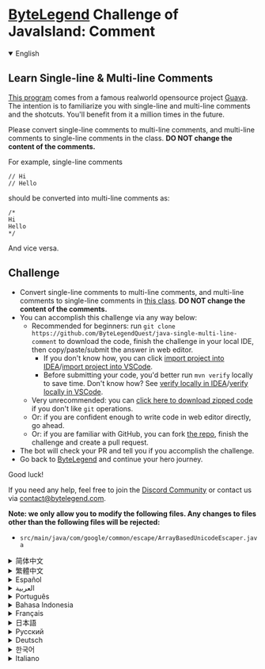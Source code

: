 # [ByteLegend](https://bytelegend.com) Challenge of JavaIsland: Comment

<details open='true'>
<summary>English</summary>

## Learn Single-line & Multi-line Comments

[This program](https://github.com/ByteLegendQuest/java-single-multi-line-comment/blob/main/src/main/java/com/google/common/escape/ArrayBasedUnicodeEscaper.java) comes from a famous realworld opensource project [Guava](https://github.com/google/guava).
The intention is to familiarize you with single-line and multi-line comments and the shotcuts.
You'll benefit from it a million times in the future.

Please convert single-line comments to multi-line comments, and multi-line comments to single-line comments in the class.
**DO NOT change the content of the comments.**

For example, single-line comments

```
// Hi
// Hello
```

should be converted into multi-line comments as:

```
/*
Hi
Hello
*/
```

And vice versa.

## Challenge
- Convert single-line comments to multi-line comments, and multi-line comments to single-line comments in [this class](https://github.com/ByteLegendQuest/java-single-multi-line-comment/blob/main/src/main/java/com/google/common/escape/ArrayBasedUnicodeEscaper.java).
  **DO NOT change the content of the comments.**
- You can accomplish this challenge via any way below:
  - Recommended for beginners: run `git clone https://github.com/ByteLegendQuest/java-single-multi-line-comment` to download the code,
    finish the challenge in your local IDE, then copy/paste/submit the answer in web editor.
    - If you don't know how, you can click [import project into IDEA](https://github.com/ByteLegendQuest/java-single-multi-line-comment/blob/main/docs/en/clone-and-import.md)/[import project into VSCode](https://github.com/ByteLegendQuest/java-single-multi-line-comment/blob/main/docs/en/clone-and-import-vscode.md).
    - Before submitting your code, you'd better run `mvn verify` locally to save time. Don't know how? See [verify locally in IDEA](https://github.com/ByteLegendQuest/java-single-multi-line-comment/blob/main/docs/en/run-mvn-verify-idea.md)/[verify locally in VSCode](https://github.com/ByteLegendQuest/java-single-multi-line-comment/blob/main/docs/en/run-mvn-verify-vscode.md).
  - Very unrecommended: you can [click here to download zipped code](https://codeload.github.com/ByteLegendQuest/java-single-multi-line-comment/zip/refs/heads/main) if you don't like `git` operations.
  - Or: if you are confident enough to write code in web editor directly, go ahead.
  - Or: if you are familiar with GitHub, you can fork [the repo](https://github.com/ByteLegendQuest/java-single-multi-line-comment), finish the challenge and create a pull request.
- The bot will check your PR and tell you if you accomplish the challenge.
- Go back to [ByteLegend](https://bytelegend.com) and continue your hero journey.

Good luck!

If you need any help, feel free to join the [Discord Community](https://discord.gg/35RreUUGWt) or contact us via [contact@bytelegend.com](mailto:contact@bytelegend.com).

**Note: we only allow you to modify the following files.
Any changes to files other than the following files will be rejected:**

- `src/main/java/com/google/common/escape/ArrayBasedUnicodeEscaper.java`

</details>

<details>
<summary>简体中文</summary>

## 学习编写单行和多行注释

[这个程序](https://github.com/ByteLegendQuest/java-single-multi-line-comment/blob/main/src/main/java/com/google/common/escape/ArrayBasedUnicodeEscaper.java)来自于真实世界中的著名的开源项目[Guava](https://github.com/google/guava)。
这个练习的目的是让你熟悉注释（单行、多行）的写法及快捷键，你会在未来无数次地用到这些知识。

请将其中的单行注释改成多行注释，多行注释改成单行注释。**不要修改注释内容本身。**

例如，单行注释

```
// 今天
// 天气不错
```

改写成多行注释

```
/*
今天
天气不错
*/
```

反之亦然。

## 挑战
- 将[这个程序](https://github.com/ByteLegendQuest/java-single-multi-line-comment/blob/main/src/main/java/com/google/common/escape/ArrayBasedUnicodeEscaper.java)的单行注释改成多行注释，多行注释改成单行注释。**不要修改注释内容本身。**
- 你可以使用以下任意一种方法完成挑战：
  - 初学者推荐：运行`git clone https://git.bytelegend.com/ByteLegendQuest/java-single-multi-line-comment`将代码下载到本地，在本地使用IDE调试完成后复制到网页编辑器里提交。
    - 如果你不知道怎么做，可以点击[导入IDEA](https://github.com/ByteLegendQuest/java-single-multi-line-comment/blob/main/docs/zh_hans/clone-and-import.md)/[导入VSCode](https://github.com/ByteLegendQuest/java-single-multi-line-comment/blob/main/docs/zh_hans/clone-and-import-vscode.md)。
    - 在提交之前，你最好先在本地运行`mvn verify`验证一下答案，以节约时间。不知道如何做？请查看[在IDEA中本地验证](https://github.com/ByteLegendQuest/java-single-multi-line-comment/blob/main/docs/zh_hans/run-mvn-verify-idea.md)/[在VSCode中本地验证](https://github.com/ByteLegendQuest/java-single-multi-line-comment/blob/main/docs/zh_hans/run-mvn-verify-vscode.md)。
  - 非常不推荐：如果你实在不喜欢`git`命令行操作，你可以[点击这里直接下载打包好的代码](https://ghcodeload.bytelegend.com/ByteLegendQuest/java-single-multi-line-comment/zip/refs/heads/main)。
  - 或者：如果你非常自信不需要下载代码到本地调试，可以使用网页编辑器直接提交。
  - 或者：如果你对GitHub非常熟悉，你可以fork[这个仓库](https://github.com/ByteLegendQuest/java-single-multi-line-comment)、完成挑战后，创建一个Pull Request。
- 机器人将会检查你的答案，告诉你你是否通过了挑战。
- 回到[字节传说](https://bytelegend.com)，然后继续你的英雄旅程。

祝你好运！

如果你需要任何帮助，欢迎加入官方玩家QQ群（在[首页](https://bytelegend.com)右下角的`联系 & 关于`菜单里可以找到入群方式）或者[Discord社区](https://discord.gg/PvmqK3hF)，或email至[contact@bytelegend.com](mailto:contact@bytelegend.com)。

**注意：我们只允许您修改以下文件，任何对其他文件的修改都会被拒绝：**

- `src/main/java/com/google/common/escape/ArrayBasedUnicodeEscaper.java`

</details>

<details>
<summary>繁體中文</summary>

學習單行和多行註釋
---------

[該程序](https://github.com/ByteLegendQuest/java-single-multi-line-comment/blob/main/src/main/java/com/google/common/escape/ArrayBasedUnicodeEscaper.java)來自一個著名的現實世界開源項目[Guava](https://github.com/google/guava) 。目的是讓您熟悉單行和多行註釋以及快照。將來你會從中受益一百萬次。

請在課堂上將單行註釋轉換為多行註釋，將多行註釋轉換為單行註釋。**不要更改評論的內容。**

例如，單行註釋

    // Hi
    // Hello
    

應轉換為多行註釋：

    /*
    Hi
    Hello
    */
    

反之亦然。

挑戰
--

-   在[這個類](https://github.com/ByteLegendQuest/java-single-multi-line-comment/blob/main/src/main/java/com/google/common/escape/ArrayBasedUnicodeEscaper.java)中將單行註釋轉換為多行註釋，將多行註釋轉換為單行註釋。**不要更改評論的內容。**
-   您可以通過以下任何方式完成此挑戰：
    -   推薦給初學者：運行`git clone https://github.com/ByteLegendQuest/java-single-multi-line-comment`下載代碼，在本地 IDE 中完成挑戰，然後在網頁編輯器中復制/粘貼/提交答案.
        -   如果你不知道怎麼做，你可以點擊[import project into IDEA](https://github.com/ByteLegendQuest/java-single-multi-line-comment/blob/main/docs/en/clone-and-import.md) / [import project into VSCode](https://github.com/ByteLegendQuest/java-single-multi-line-comment/blob/main/docs/en/clone-and-import-vscode.md) 。
        -   在提交代碼之前，您最好在本地運行`mvn verify`以節省時間。不知道怎麼樣？請參閱[在 IDEA](https://github.com/ByteLegendQuest/java-single-multi-line-comment/blob/main/docs/en/run-mvn-verify-idea.md) [中進行本地驗證/在 VSCode 中進行本地驗證](https://github.com/ByteLegendQuest/java-single-multi-line-comment/blob/main/docs/en/run-mvn-verify-vscode.md)。
    -   非常不推薦：如果你不喜歡`git`操作，可以[點擊這裡下載壓縮代碼](https://codeload.github.com/ByteLegendQuest/java-single-multi-line-comment/zip/refs/heads/main)。
    -   或者：如果您有足夠的信心直接在 Web 編輯器中編寫代碼，請繼續。
    -   或者：如果你熟悉 GitHub，你可以 fork[倉庫](https://github.com/ByteLegendQuest/java-single-multi-line-comment)，完成挑戰並創建一個拉取請求。
-   機器人會檢查你的 PR 並告訴你是否完成了挑戰。
-   回到[ByteLegend](https://bytelegend.com)繼續你的英雄之旅。

祝你好運！

如果您需要任何幫助，請隨時加入[Discord 社區](https://discord.gg/35RreUUGWt)或通過[contact@bytelegend.com](mailto:contact@bytelegend.com)聯繫我們。

**注意：我們只允許您修改以下文件。對以下文件以外的文件的任何更改都將被拒絕：**

-   `src/main/java/com/google/common/escape/ArrayBasedUnicodeEscaper.java`
</details>

<details>
<summary>Español</summary>

Aprenda comentarios de una sola línea y de varias líneas
--------------------------------------------------------

[Este programa](https://github.com/ByteLegendQuest/java-single-multi-line-comment/blob/main/src/main/java/com/google/common/escape/ArrayBasedUnicodeEscaper.java) proviene de un famoso proyecto de código abierto del mundo real, [Guava](https://github.com/google/guava) . La intención es que se familiarice con los comentarios de una y varias líneas y los cortes de planos. Te beneficiarás un millón de veces en el futuro.

Convierta los comentarios de una sola línea en comentarios de varias líneas y los comentarios de varias líneas en comentarios de una sola línea en la clase. **NO cambie el contenido de los comentarios.**

Por ejemplo, comentarios de una sola línea

    // Hi
    // Hello
    

debe convertirse en comentarios de varias líneas como:

    /*
    Hi
    Hello
    */
    

Y viceversa.

Desafío
-------

-   Convierta comentarios de una sola línea en comentarios de varias líneas y comentarios de varias líneas en comentarios de una sola línea en [esta clase](https://github.com/ByteLegendQuest/java-single-multi-line-comment/blob/main/src/main/java/com/google/common/escape/ArrayBasedUnicodeEscaper.java) . **NO cambie el contenido de los comentarios.**
-   Puede lograr este desafío de cualquier manera a continuación:
    -   Recomendado para principiantes: ejecute `git clone https://github.com/ByteLegendQuest/java-single-multi-line-comment` para descargar el código, finalice el desafío en su IDE local, luego copie/pegue/envíe la respuesta en el editor web .
        -   Si no sabe cómo hacerlo, puede hacer clic en [importar proyecto a IDEA](https://github.com/ByteLegendQuest/java-single-multi-line-comment/blob/main/docs/en/clone-and-import.md) / [importar proyecto a VSCode](https://github.com/ByteLegendQuest/java-single-multi-line-comment/blob/main/docs/en/clone-and-import-vscode.md) .
        -   Antes de enviar su código, es mejor que ejecute `mvn verify` localmente para ahorrar tiempo. ¿No sabes cómo? Ver [verificar localmente en IDEA](https://github.com/ByteLegendQuest/java-single-multi-line-comment/blob/main/docs/en/run-mvn-verify-idea.md) / [verificar localmente en VSCode](https://github.com/ByteLegendQuest/java-single-multi-line-comment/blob/main/docs/en/run-mvn-verify-vscode.md) .
    -   Muy poco recomendado: puede [hacer clic aquí para descargar el código comprimido](https://codeload.github.com/ByteLegendQuest/java-single-multi-line-comment/zip/refs/heads/main) si no le gustan las operaciones de `git` .
    -   O: si tiene la confianza suficiente para escribir código en el editor web directamente, adelante.
    -   O: si está familiarizado con GitHub, puede bifurcar [el repositorio](https://github.com/ByteLegendQuest/java-single-multi-line-comment) , finalizar el desafío y crear una solicitud de extracción.
-   El bot verificará tu PR y te dirá si logras el desafío.
-   Regrese a [ByteLegend](https://bytelegend.com) y continúe su viaje de héroe.

¡Buena suerte!

Si necesita ayuda, no dude en unirse a la [comunidad de Discord](https://discord.gg/35RreUUGWt) o contáctenos a través de [contact@bytelegend.com](mailto:contact@bytelegend.com) .

**Nota: solo le permitimos modificar los siguientes archivos. Cualquier cambio en los archivos que no sean los siguientes archivos será rechazado:**

-   `src/main/java/com/google/common/escape/ArrayBasedUnicodeEscaper.java`
</details>

<details>
<summary>العربية</summary>

تعلم التعليقات أحادية السطر ومتعددة الأسطر
------------------------------------------

يأتي [هذا البرنامج](https://github.com/ByteLegendQuest/java-single-multi-line-comment/blob/main/src/main/java/com/google/common/escape/ArrayBasedUnicodeEscaper.java) من مشروع [جوافة](https://github.com/google/guava) مفتوح المصدر مشهور من realworld. القصد من ذلك هو تعريفك بالتعليقات أحادية السطر ومتعددة الأسطر والتعليقات. ستستفيد منه مليون مرة في المستقبل.

يرجى تحويل التعليقات أحادية السطر إلى تعليقات متعددة الأسطر ، والتعليقات متعددة الأسطر إلى تعليقات ذات سطر واحد في الفصل. **لا تغير محتوى التعليقات.**

على سبيل المثال ، التعليقات أحادية السطر

 `// Hi // Hello`

إلى تعليقات متعددة الأسطر على النحو التالي:

 `/* Hi Hello */`

والعكس صحيح.

تحد
---

-   قم بتحويل التعليقات أحادية السطر إلى تعليقات متعددة الأسطر ، وتعليقات متعددة الأسطر إلى تعليقات أحادية السطر في [هذا الفصل](https://github.com/ByteLegendQuest/java-single-multi-line-comment/blob/main/src/main/java/com/google/common/escape/ArrayBasedUnicodeEscaper.java) . **لا تغير محتوى التعليقات.**
-   يمكنك إنجاز هذا التحدي بأي طريقة أدناه:
    -   موصى به للمبتدئين: قم بتشغيل `git clone https://github.com/ByteLegendQuest/java-single-multi-line-comment` لتنزيل الكود ، وإنهاء التحدي في IDE المحلي الخاص بك ، ثم نسخ / لصق / إرسال الإجابة في محرر الويب .
        -   إذا كنت لا تعرف كيف يمكنك النقر فوق [استيراد مشروع إلى IDEA](https://github.com/ByteLegendQuest/java-single-multi-line-comment/blob/main/docs/en/clone-and-import.md) / [استيراد مشروع إلى VSCode](https://github.com/ByteLegendQuest/java-single-multi-line-comment/blob/main/docs/en/clone-and-import-vscode.md) .
        -   قبل إرسال التعليمات البرمجية الخاصة بك ، من الأفضل تشغيل `mvn verify` محليًا لتوفير الوقت. لا أعرف كيف؟ انظر [التحقق محليًا في IDEA](https://github.com/ByteLegendQuest/java-single-multi-line-comment/blob/main/docs/en/run-mvn-verify-idea.md) / [تحقق محليًا في VSCode](https://github.com/ByteLegendQuest/java-single-multi-line-comment/blob/main/docs/en/run-mvn-verify-vscode.md) .
    -   غير موصى به على الإطلاق: يمكنك [النقر هنا لتنزيل رمز مضغوط](https://codeload.github.com/ByteLegendQuest/java-single-multi-line-comment/zip/refs/heads/main) إذا كنت لا تحب عمليات `git` .
    -   أو: إذا كنت واثقًا بدرجة كافية من كتابة التعليمات البرمجية في محرر الويب مباشرةً ، فابدأ.
    -   أو: إذا كنت معتادًا على GitHub ، فيمكنك تفرع [الريبو](https://github.com/ByteLegendQuest/java-single-multi-line-comment) وإنهاء التحدي وإنشاء طلب سحب.
-   سيتحقق الروبوت من العلاقات العامة الخاصة بك ويخبرك إذا أنجزت التحدي.
-   ارجع إلى [ByteLegend وتابع](https://bytelegend.com) رحلة بطلك.

حظ سعيد!

إذا كنت بحاجة إلى أي مساعدة ، فلا تتردد في الانضمام إلى [مجتمع Discord](https://discord.gg/35RreUUGWt) أو الاتصال بنا عبر [contact@bytelegend.com](mailto:contact@bytelegend.com) .

**ملاحظة: نسمح لك فقط بتعديل الملفات التالية. سيتم رفض أي تغييرات يتم إجراؤها على الملفات بخلاف الملفات التالية:**

-   `src/main/java/com/google/common/escape/ArrayBasedUnicodeEscaper.java`
</details>

<details>
<summary>Português</summary>

Aprenda comentários de linha única e de várias linhas
-----------------------------------------------------

[Este programa](https://github.com/ByteLegendQuest/java-single-multi-line-comment/blob/main/src/main/java/com/google/common/escape/ArrayBasedUnicodeEscaper.java) vem de um famoso projeto de código aberto do mundo real, [Guava](https://github.com/google/guava) . A intenção é familiarizá-lo com comentários de linha única e de várias linhas e os shotcuts. Você se beneficiará dele um milhão de vezes no futuro.

Converta comentários de linha única em comentários de várias linhas e comentários de várias linhas em comentários de linha única na classe. **NÃO altere o conteúdo dos comentários.**

Por exemplo, comentários de linha única

    // Hi
    // Hello
    

devem ser convertidos em comentários de várias linhas como:

    /*
    Hi
    Hello
    */
    

E vice versa.

Desafio
-------

-   Converta comentários de linha única em comentários de várias linhas e comentários de várias linhas em comentários de linha única [nesta classe](https://github.com/ByteLegendQuest/java-single-multi-line-comment/blob/main/src/main/java/com/google/common/escape/ArrayBasedUnicodeEscaper.java) . **NÃO altere o conteúdo dos comentários.**
-   Você pode realizar este desafio de qualquer maneira abaixo:
    -   Recomendado para iniciantes: execute `git clone https://github.com/ByteLegendQuest/java-single-multi-line-comment` para baixar o código, conclua o desafio em seu IDE local e copie/cole/envie a resposta no editor da web .
        -   Se você não sabe como, você pode clicar em [importar projeto para IDEA](https://github.com/ByteLegendQuest/java-single-multi-line-comment/blob/main/docs/en/clone-and-import.md) / [importar projeto para VSCode](https://github.com/ByteLegendQuest/java-single-multi-line-comment/blob/main/docs/en/clone-and-import-vscode.md) .
        -   Antes de enviar seu código, é melhor você executar `mvn verify` localmente para economizar tempo. Não sei como? Consulte [verificar localmente em IDEA](https://github.com/ByteLegendQuest/java-single-multi-line-comment/blob/main/docs/en/run-mvn-verify-idea.md) / [verificar localmente em VSCode](https://github.com/ByteLegendQuest/java-single-multi-line-comment/blob/main/docs/en/run-mvn-verify-vscode.md) .
    -   Muito não recomendado: você pode [clicar aqui para baixar o código zipado](https://codeload.github.com/ByteLegendQuest/java-single-multi-line-comment/zip/refs/heads/main) se não gostar das operações do `git` .
    -   Ou: se você estiver confiante o suficiente para escrever código diretamente no editor web, vá em frente.
    -   Ou: se você estiver familiarizado com o GitHub, você pode bifurcar [o repo](https://github.com/ByteLegendQuest/java-single-multi-line-comment) , finalizar o desafio e criar um pull request.
-   O bot verificará seu PR e informará se você cumpriu o desafio.
-   Volte para [ByteLegend](https://bytelegend.com) e continue sua jornada de herói.

Boa sorte!

Se precisar de ajuda, sinta-se à vontade para se juntar à [Comunidade Discord](https://discord.gg/35RreUUGWt) ou entre em contato conosco via [contact@bytelegend.com](mailto:contact@bytelegend.com) .

**Nota: só permitimos que você modifique os seguintes arquivos. Quaisquer alterações em arquivos que não sejam os arquivos a seguir serão rejeitadas:**

-   `src/main/java/com/google/common/escape/ArrayBasedUnicodeEscaper.java`
</details>

<details>
<summary>Bahasa Indonesia</summary>

Pelajari Komentar Single-line & Multi-line
------------------------------------------

[Program ini](https://github.com/ByteLegendQuest/java-single-multi-line-comment/blob/main/src/main/java/com/google/common/escape/ArrayBasedUnicodeEscaper.java) berasal dari proyek opensource dunia nyata [Guava](https://github.com/google/guava) yang terkenal. Tujuannya adalah untuk membiasakan Anda dengan komentar satu baris dan multi-baris serta cuplikannya. Anda akan mendapatkan keuntungan dari itu satu juta kali di masa depan.

Harap ubah komentar satu baris menjadi komentar multi-baris, dan komentar multi-baris menjadi komentar satu baris di kelas. **JANGAN mengubah isi komentar.**

Misalnya, komentar satu baris

    // Hi
    // Hello
    

harus diubah menjadi komentar multi-baris sebagai:

    /*
    Hi
    Hello
    */
    

Dan sebaliknya.

Tantangan
---------

-   Ubah komentar satu baris menjadi komentar multi-baris, dan komentar multi-baris menjadi komentar satu baris di [kelas ini](https://github.com/ByteLegendQuest/java-single-multi-line-comment/blob/main/src/main/java/com/google/common/escape/ArrayBasedUnicodeEscaper.java) . **JANGAN mengubah isi komentar.**
-   Anda dapat menyelesaikan tantangan ini melalui cara apa pun di bawah ini:
    -   Direkomendasikan untuk pemula: jalankan `git clone https://github.com/ByteLegendQuest/java-single-multi-line-comment` untuk mengunduh kode, selesaikan tantangan di IDE lokal Anda, lalu salin/tempel/kirim jawabannya di editor web .
        -   Jika Anda tidak tahu caranya, Anda bisa mengklik [import project into IDEA](https://github.com/ByteLegendQuest/java-single-multi-line-comment/blob/main/docs/en/clone-and-import.md) / [import project into VSCode](https://github.com/ByteLegendQuest/java-single-multi-line-comment/blob/main/docs/en/clone-and-import-vscode.md) .
        -   Sebelum mengirimkan kode Anda, Anda sebaiknya menjalankan `mvn verify` secara lokal untuk menghemat waktu. Tidak tahu bagaimana? Lihat [verifikasi secara lokal di IDEA](https://github.com/ByteLegendQuest/java-single-multi-line-comment/blob/main/docs/en/run-mvn-verify-idea.md) / [verifikasi secara lokal di VSCode](https://github.com/ByteLegendQuest/java-single-multi-line-comment/blob/main/docs/en/run-mvn-verify-vscode.md) .
    -   Sangat tidak direkomendasikan: Anda dapat [mengklik di sini untuk mengunduh kode zip](https://codeload.github.com/ByteLegendQuest/java-single-multi-line-comment/zip/refs/heads/main) jika Anda tidak menyukai operasi `git` .
    -   Atau: jika Anda cukup percaya diri untuk menulis kode di editor web secara langsung, silakan.
    -   Atau: jika Anda terbiasa dengan GitHub, Anda dapat melakukan fork [repo](https://github.com/ByteLegendQuest/java-single-multi-line-comment) , menyelesaikan tantangan, dan membuat permintaan tarik.
-   Bot akan memeriksa PR Anda dan memberi tahu Anda jika Anda menyelesaikan tantangan.
-   Kembali ke [ByteLegend](https://bytelegend.com) dan lanjutkan perjalanan pahlawan Anda.

Semoga beruntung!

Jika Anda memerlukan bantuan, jangan ragu untuk bergabung dengan [Komunitas Discord](https://discord.gg/35RreUUGWt) atau hubungi kami melalui [contact@bytelegend.com](mailto:contact@bytelegend.com) .

**Catatan: kami hanya mengizinkan Anda untuk mengubah file berikut. Setiap perubahan pada file selain file berikut akan ditolak:**

-   `src/main/java/com/google/common/escape/ArrayBasedUnicodeEscaper.java`
</details>

<details>
<summary>Français</summary>

Apprendre les commentaires sur une seule ligne et sur plusieurs lignes
----------------------------------------------------------------------

[Ce programme](https://github.com/ByteLegendQuest/java-single-multi-line-comment/blob/main/src/main/java/com/google/common/escape/ArrayBasedUnicodeEscaper.java) provient d'un célèbre projet open source du monde réel [Guava](https://github.com/google/guava) . L'intention est de vous familiariser avec les commentaires sur une seule ligne et sur plusieurs lignes et les séquences. Vous en bénéficierez un million de fois dans le futur.

Veuillez convertir les commentaires sur une seule ligne en commentaires sur plusieurs lignes et les commentaires sur plusieurs lignes en commentaires sur une seule ligne dans la classe. **NE PAS modifier le contenu des commentaires.**

Par exemple, les commentaires d'une seule ligne

    // Hi
    // Hello
    

doivent être convertis en commentaires multilignes comme suit :

    /*
    Hi
    Hello
    */
    

Et vice versa.

Défi
----

-   Convertissez les commentaires sur une seule ligne en commentaires sur plusieurs lignes et les commentaires sur plusieurs lignes en commentaires sur une seule ligne dans [cette classe](https://github.com/ByteLegendQuest/java-single-multi-line-comment/blob/main/src/main/java/com/google/common/escape/ArrayBasedUnicodeEscaper.java) . **NE PAS modifier le contenu des commentaires.**
-   Vous pouvez accomplir ce défi de n'importe quelle manière ci-dessous:
    -   Recommandé pour les débutants : exécutez `git clone https://github.com/ByteLegendQuest/java-single-multi-line-comment` pour télécharger le code, terminez le défi dans votre IDE local, puis copiez/collez/soumettez la réponse dans l'éditeur Web .
        -   Si vous ne savez pas comment, vous pouvez cliquer sur [importer le projet dans IDEA](https://github.com/ByteLegendQuest/java-single-multi-line-comment/blob/main/docs/en/clone-and-import.md) / [importer le projet dans VSCode](https://github.com/ByteLegendQuest/java-single-multi-line-comment/blob/main/docs/en/clone-and-import-vscode.md) .
        -   Avant de soumettre votre code, vous feriez mieux d'exécuter `mvn verify` localement pour gagner du temps. Vous ne savez pas comment ? Voir [vérifier localement dans IDEA](https://github.com/ByteLegendQuest/java-single-multi-line-comment/blob/main/docs/en/run-mvn-verify-idea.md) / [vérifier localement dans VSCode](https://github.com/ByteLegendQuest/java-single-multi-line-comment/blob/main/docs/en/run-mvn-verify-vscode.md) .
    -   Très déconseillé : vous pouvez [cliquer ici pour télécharger le code compressé](https://codeload.github.com/ByteLegendQuest/java-single-multi-line-comment/zip/refs/heads/main) si vous n'aimez pas les opérations `git` .
    -   Ou : si vous êtes suffisamment confiant pour écrire du code directement dans l'éditeur Web, continuez.
    -   Ou : si vous êtes familier avec GitHub, vous pouvez forker [le dépôt](https://github.com/ByteLegendQuest/java-single-multi-line-comment) , terminer le défi et créer une demande d'extraction.
-   Le bot vérifiera votre PR et vous dira si vous accomplissez le défi.
-   Retournez à [ByteLegend](https://bytelegend.com) et continuez votre voyage de héros.

Bonne chance!

Si vous avez besoin d'aide, n'hésitez pas à rejoindre la [communauté Discord](https://discord.gg/35RreUUGWt) ou à nous contacter via [contact@bytelegend.com](mailto:contact@bytelegend.com) .

**Remarque : nous vous autorisons uniquement à modifier les fichiers suivants. Toute modification de fichiers autres que les fichiers suivants sera rejetée :**

-   `src/main/java/com/google/common/escape/ArrayBasedUnicodeEscaper.java`
</details>

<details>
<summary>日本語</summary>

単一行および複数行のコメントを学ぶ
-----------------

[このプログラム](https://github.com/ByteLegendQuest/java-single-multi-line-comment/blob/main/src/main/java/com/google/common/escape/ArrayBasedUnicodeEscaper.java)は、有名な現実世界のオープンソースプロジェクト[Guava](https://github.com/google/guava)からのものです。目的は、1行および複数行のコメントとショットカットに慣れることです。あなたは将来それから百万回利益を得るでしょう。

クラスでは、1行のコメントを複数行のコメントに変換し、複数行のコメントを1行のコメントに変換してください。**コメントの内容は変更しないでください。**

たとえば、1行のコメント

    // Hi
    // Hello
    

次のように複数行のコメントに変換する必要があります。

    /*
    Hi
    Hello
    */
    

およびその逆。

チャレンジ
-----

-   [このクラス](https://github.com/ByteLegendQuest/java-single-multi-line-comment/blob/main/src/main/java/com/google/common/escape/ArrayBasedUnicodeEscaper.java)では、1行のコメントを複数行のコメントに変換し、複数行のコメントを1行のコメントに変換します。**コメントの内容は変更しないでください。**
-   この課題は、以下のいずれかの方法で達成できます。
    -   初心者に推奨： `git clone https://github.com/ByteLegendQuest/java-single-multi-line-comment`を実行してコードをダウンロードし、ローカルIDEでチャレンジを終了してから、Webエディターで回答をコピー/貼り付け/送信します。
        -   方法がわからない場合は、\[ [プロジェクトをIDEAにインポート](https://github.com/ByteLegendQuest/java-single-multi-line-comment/blob/main/docs/en/clone-and-import.md)\]/\[ [プロジェクトをVSCodeにインポート](https://github.com/ByteLegendQuest/java-single-multi-line-comment/blob/main/docs/en/clone-and-import-vscode.md)\]をクリックできます。
        -   コードを送信する前に、時間を節約するためにローカルで`mvn verify`実行することをお勧めします。方法がわかりませんか？ [IDEAでローカルに](https://github.com/ByteLegendQuest/java-single-multi-line-comment/blob/main/docs/en/run-mvn-verify-idea.md)[検証する/VSCodeでローカルに](https://github.com/ByteLegendQuest/java-single-multi-line-comment/blob/main/docs/en/run-mvn-verify-vscode.md)検証するを参照してください。
    -   非常に推奨されていません`git`操作が気に入らない場合は、 [ここをクリックしてzipコードをダウンロード](https://codeload.github.com/ByteLegendQuest/java-single-multi-line-comment/zip/refs/heads/main)できます。
    -   または：Webエディターで直接コードを記述できる自信がある場合は、先に進んでください。
    -   または：GitHubに精通している場合は[、リポジトリ](https://github.com/ByteLegendQuest/java-single-multi-line-comment)をフォークしてチャレンジを終了し、プルリクエストを作成できます。
-   ボットはPRをチェックし、チャレンジを達成したかどうかを通知します。
-   [ByteLegend](https://bytelegend.com)に戻り、ヒーローの旅を続けてください。

幸運を！

ヘルプが必要な場合は、 [Discordコミュニティ](https://discord.gg/35RreUUGWt)に参加するか、contact [@bytelegend.com](mailto:contact@bytelegend.com)からお問い合わせください。

**注：変更できるのは次のファイルのみです。次のファイル以外のファイルへの変更は拒否されます。**

-   `src/main/java/com/google/common/escape/ArrayBasedUnicodeEscaper.java`
</details>

<details>
<summary>Русский</summary>

Изучите однострочные и многострочные комментарии
------------------------------------------------

[Эта программа](https://github.com/ByteLegendQuest/java-single-multi-line-comment/blob/main/src/main/java/com/google/common/escape/ArrayBasedUnicodeEscaper.java) исходит из известного реального проекта с открытым исходным кодом [Guava](https://github.com/google/guava) . Цель состоит в том, чтобы познакомить вас с однострочными и многострочными комментариями и сокращениями. Вы получите от этого миллион раз в будущем.

Пожалуйста, преобразуйте однострочные комментарии в многострочные, а многострочные комментарии в однострочные в классе. **НЕ МЕНЯЙТЕ содержание комментариев.**

Например, однострочные комментарии

    // Hi
    // Hello
    

должны быть преобразованы в многострочные комментарии как:

    /*
    Hi
    Hello
    */
    

Наоборот.

Испытание
---------

-   Преобразование однострочных комментариев в многострочные, а многострочных комментариев в однострочные в [этом классе](https://github.com/ByteLegendQuest/java-single-multi-line-comment/blob/main/src/main/java/com/google/common/escape/ArrayBasedUnicodeEscaper.java) . **НЕ МЕНЯЙТЕ содержание комментариев.**
-   Вы можете выполнить эту задачу любым способом, указанным ниже:
    -   Рекомендуется для начинающих: запустите `git clone https://github.com/ByteLegendQuest/java-single-multi-line-comment` , чтобы загрузить код, завершите задание в локальной среде IDE, затем скопируйте/вставьте/отправьте ответ в веб-редакторе. .
        -   Если вы не знаете как, вы можете нажать [импортировать проект в IDEA](https://github.com/ByteLegendQuest/java-single-multi-line-comment/blob/main/docs/en/clone-and-import.md) / [импортировать проект в VSCode](https://github.com/ByteLegendQuest/java-single-multi-line-comment/blob/main/docs/en/clone-and-import-vscode.md) .
        -   Перед отправкой кода вам лучше запустить `mvn verify` локально, чтобы сэкономить время. Не знаете как? См. « [Проверить локально в IDEA](https://github.com/ByteLegendQuest/java-single-multi-line-comment/blob/main/docs/en/run-mvn-verify-idea.md) / [проверить локально в VSCode»](https://github.com/ByteLegendQuest/java-single-multi-line-comment/blob/main/docs/en/run-mvn-verify-vscode.md) .
    -   Крайне не рекомендуется: вы можете [щелкнуть здесь, чтобы загрузить заархивированный код](https://codeload.github.com/ByteLegendQuest/java-single-multi-line-comment/zip/refs/heads/main) , если вам не нравятся операции `git` .
    -   Или: если вы достаточно уверены, чтобы писать код напрямую в веб-редакторе, вперед.
    -   Или: если вы знакомы с GitHub, вы можете разветвить [репозиторий](https://github.com/ByteLegendQuest/java-single-multi-line-comment) , выполнить задание и создать запрос на включение.
-   Бот проверит ваш PR и сообщит, выполнили ли вы задание.
-   Вернитесь в [ByteLegend](https://bytelegend.com) и продолжайте свое героическое путешествие.

Удачи!

Если вам нужна помощь, присоединяйтесь к [сообществу Discord](https://discord.gg/35RreUUGWt) или свяжитесь с нами по [адресу contact@bytelegend.com](mailto:contact@bytelegend.com) .

**Примечание: мы разрешаем вам изменять только следующие файлы. Любые изменения в файлах, кроме следующих файлов, будут отклонены:**

-   `src/main/java/com/google/common/escape/ArrayBasedUnicodeEscaper.java`
</details>

<details>
<summary>Deutsch</summary>

Lernen Sie einzeilige und mehrzeilige Kommentare
------------------------------------------------

[Dieses Programm](https://github.com/ByteLegendQuest/java-single-multi-line-comment/blob/main/src/main/java/com/google/common/escape/ArrayBasedUnicodeEscaper.java) stammt aus einem berühmten realen Open-Source-Projekt [Guava](https://github.com/google/guava) . Die Absicht ist, Sie mit einzeiligen und mehrzeiligen Kommentaren und den Shotcuts vertraut zu machen. Sie werden in Zukunft millionenfach davon profitieren.

Bitte konvertieren Sie in der Klasse einzeilige Kommentare in mehrzeilige Kommentare und mehrzeilige Kommentare in einzeilige Kommentare. **Ändern Sie NICHT den Inhalt der Kommentare.**

Zum Beispiel einzeilige Kommentare

    // Hi
    // Hello
    

sollte in mehrzeilige Kommentare umgewandelt werden als:

    /*
    Hi
    Hello
    */
    

Und umgekehrt.

Herausforderung
---------------

-   Konvertieren Sie in [dieser Klasse](https://github.com/ByteLegendQuest/java-single-multi-line-comment/blob/main/src/main/java/com/google/common/escape/ArrayBasedUnicodeEscaper.java) einzeilige Kommentare in mehrzeilige Kommentare und mehrzeilige Kommentare in einzeilige Kommentare. **Ändern Sie NICHT den Inhalt der Kommentare.**
-   Sie können diese Herausforderung auf eine der folgenden Arten meistern:
    -   Empfohlen für Anfänger: Führen Sie `git clone https://github.com/ByteLegendQuest/java-single-multi-line-comment` aus, um den Code herunterzuladen, beenden Sie die Herausforderung in Ihrer lokalen IDE und kopieren/fügen Sie dann die Antwort im Web-Editor ein/übermitteln Sie sie .
        -   Wenn Sie nicht wissen wie, können Sie auf [Projekt in IDEA](https://github.com/ByteLegendQuest/java-single-multi-line-comment/blob/main/docs/en/clone-and-import.md) [importieren / Projekt in VSCode importieren klicken](https://github.com/ByteLegendQuest/java-single-multi-line-comment/blob/main/docs/en/clone-and-import-vscode.md) .
        -   Bevor Sie Ihren Code einreichen, sollten Sie `mvn verify` besser lokal ausführen, um Zeit zu sparen. Sie wissen nicht wie? Siehe [Lokal verifizieren in IDEA](https://github.com/ByteLegendQuest/java-single-multi-line-comment/blob/main/docs/en/run-mvn-verify-idea.md) / [Lokal verifizieren in VSCode](https://github.com/ByteLegendQuest/java-single-multi-line-comment/blob/main/docs/en/run-mvn-verify-vscode.md) .
    -   Sehr nicht zu empfehlen: Sie können [hier klicken, um den gezippten Code herunterzuladen,](https://codeload.github.com/ByteLegendQuest/java-single-multi-line-comment/zip/refs/heads/main) wenn Sie `git` -Operationen nicht mögen.
    -   Oder: Wenn Sie sicher genug sind, Code direkt im Web-Editor zu schreiben, fahren Sie fort.
    -   Oder: Wenn Sie sich mit GitHub auskennen, können Sie [das Repo forken](https://github.com/ByteLegendQuest/java-single-multi-line-comment) , die Challenge beenden und einen Pull-Request erstellen.
-   Der Bot überprüft Ihre PR und teilt Ihnen mit, ob Sie die Herausforderung meistern.
-   Gehen Sie zurück zu [ByteLegend](https://bytelegend.com) und setzen Sie Ihre Heldenreise fort.

Viel Glück!

Wenn Sie Hilfe benötigen, können Sie sich gerne der [Discord Community](https://discord.gg/35RreUUGWt) anschließen oder uns über [contact@bytelegend.com kontaktieren](mailto:contact@bytelegend.com) .

**Hinweis: Wir erlauben Ihnen nur, die folgenden Dateien zu ändern. Alle Änderungen an anderen Dateien als den folgenden Dateien werden abgelehnt:**

-   `src/main/java/com/google/common/escape/ArrayBasedUnicodeEscaper.java`
</details>

<details>
<summary>한국어</summary>

한 줄 및 여러 줄 주석 알아보기
------------------

[이 프로그램](https://github.com/ByteLegendQuest/java-single-multi-line-comment/blob/main/src/main/java/com/google/common/escape/ArrayBasedUnicodeEscaper.java) 은 유명한 실제 오픈 소스 프로젝트 [Guava](https://github.com/google/guava) 에서 가져온 것입니다. 한 줄 및 여러 줄 주석과 샷컷에 익숙해지도록 하기 위한 것입니다. 앞으로 백만 번이나 혜택을 보게 될 것입니다.

클래스에서 한 줄 주석을 여러 줄 주석으로, 여러 줄 주석을 한 줄 주석으로 변환하십시오. **댓글의 내용을 변경하지 마십시오.**

예를 들어, 한 줄 주석

    // Hi
    // Hello
    

다음과 같이 여러 줄 주석으로 변환해야 합니다.

    /*
    Hi
    Hello
    */
    

그 반대.

도전
--

-   [이 클래스](https://github.com/ByteLegendQuest/java-single-multi-line-comment/blob/main/src/main/java/com/google/common/escape/ArrayBasedUnicodeEscaper.java) 에서 한 줄 주석을 여러 줄 주석으로 변환하고 여러 줄 주석을 한 줄 주석으로 변환합니다. **댓글의 내용을 변경하지 마십시오.**
-   아래 방법을 통해 이 챌린지를 완료할 수 있습니다.
    -   초보자를 위한 권장 사항: `git clone https://github.com/ByteLegendQuest/java-single-multi-line-comment` 를 실행하여 코드를 다운로드하고 로컬 IDE에서 챌린지를 완료한 다음 웹 편집기에서 답변을 복사/붙여넣기/제출합니다. .
        -   방법을 모르는 경우 [프로젝트를 IDEA로](https://github.com/ByteLegendQuest/java-single-multi-line-comment/blob/main/docs/en/clone-and-import.md) [가져오기 / 프로젝트를 VSCode로 가져](https://github.com/ByteLegendQuest/java-single-multi-line-comment/blob/main/docs/en/clone-and-import-vscode.md) 오기를 클릭할 수 있습니다.
        -   코드를 제출하기 전에 시간을 절약하기 위해 로컬에서 `mvn verify` 를 실행하는 것이 좋습니다. 방법을 모르십니까? [IDEA에서 로컬로](https://github.com/ByteLegendQuest/java-single-multi-line-comment/blob/main/docs/en/run-mvn-verify-idea.md) [확인/VSCode에서 로컬로](https://github.com/ByteLegendQuest/java-single-multi-line-comment/blob/main/docs/en/run-mvn-verify-vscode.md) 확인을 참조하세요.
    -   매우 권장하지 않음: `git` 작업이 마음에 들지 않으면 [여기를 클릭하여 압축 코드를 다운로드](https://codeload.github.com/ByteLegendQuest/java-single-multi-line-comment/zip/refs/heads/main) 할 수 있습니다.
    -   또는 웹 편집기에서 직접 코드를 작성할 만큼 자신이 있다면 계속 진행하십시오.
    -   또는 GitHub에 익숙하다면 리포지토리를 분기 [하고](https://github.com/ByteLegendQuest/java-single-multi-line-comment) 챌린지를 완료하고 풀 요청을 생성할 수 있습니다.
-   봇은 PR을 확인하고 도전 과제를 달성했는지 알려줍니다.
-   [ByteLegend](https://bytelegend.com) 로 돌아가 영웅 여정을 계속하세요.

행운을 빕니다!

도움이 필요하면 언제든지 [Discord 커뮤니티](https://discord.gg/35RreUUGWt) 에 가입하거나 [contact@bytelegend.com](mailto:contact@bytelegend.com) 을 통해 문의하세요.

**참고: 다음 파일만 수정할 수 있습니다. 다음 파일 이외의 파일에 대한 변경 사항은 거부됩니다.**

-   `src/main/java/com/google/common/escape/ArrayBasedUnicodeEscaper.java`
</details>

<details>
<summary>Italiano</summary>

Impara i commenti a riga singola e multi-riga
---------------------------------------------

[Questo programma](https://github.com/ByteLegendQuest/java-single-multi-line-comment/blob/main/src/main/java/com/google/common/escape/ArrayBasedUnicodeEscaper.java) proviene da un famoso progetto opensource del mondo reale [Guava](https://github.com/google/guava) . L'intenzione è di familiarizzare con i commenti a riga singola e multi-riga e gli shotcut. Ne trarrai vantaggio un milione di volte in futuro.

Converti i commenti a riga singola in commenti a più righe e i commenti a più righe in commenti a riga singola nella classe. **NON modificare il contenuto dei commenti.**

Ad esempio, commenti a riga singola

    // Hi
    // Hello
    

dovrebbe essere convertito in commenti su più righe come:

    /*
    Hi
    Hello
    */
    

E viceversa.

Sfida
-----

-   Converti i commenti a riga singola in commenti a più righe e i commenti a più righe in commenti a riga singola in [questa classe](https://github.com/ByteLegendQuest/java-single-multi-line-comment/blob/main/src/main/java/com/google/common/escape/ArrayBasedUnicodeEscaper.java) . **NON modificare il contenuto dei commenti.**
-   Puoi portare a termine questa sfida in qualsiasi modo di seguito:
    -   Consigliato per i principianti: esegui `git clone https://github.com/ByteLegendQuest/java-single-multi-line-comment` per scaricare il codice, completa la sfida nel tuo IDE locale, quindi copia/incolla/invia la risposta nell'editor web .
        -   Se non sai come fare, puoi fare clic su [importa progetto in IDEA](https://github.com/ByteLegendQuest/java-single-multi-line-comment/blob/main/docs/en/clone-and-import.md) / [importa progetto in VSCode](https://github.com/ByteLegendQuest/java-single-multi-line-comment/blob/main/docs/en/clone-and-import-vscode.md) .
        -   Prima di inviare il codice, è meglio eseguire `mvn verify` in locale per risparmiare tempo. Non sai come? Vedere [verifica in locale in IDEA](https://github.com/ByteLegendQuest/java-single-multi-line-comment/blob/main/docs/en/run-mvn-verify-idea.md) / [verifica in locale in VSCode](https://github.com/ByteLegendQuest/java-single-multi-line-comment/blob/main/docs/en/run-mvn-verify-vscode.md) .
    -   Molto sconsigliato: puoi fare [clic qui per scaricare il codice zippato](https://codeload.github.com/ByteLegendQuest/java-single-multi-line-comment/zip/refs/heads/main) se non ti piacciono le operazioni `git` .
    -   Oppure: se sei abbastanza sicuro da scrivere il codice direttamente nell'editor web, vai avanti.
    -   Oppure: se hai familiarità con GitHub, puoi eseguire il fork [del repository](https://github.com/ByteLegendQuest/java-single-multi-line-comment) , completare la sfida e creare una richiesta pull.
-   Il bot controllerà il tuo PR e ti dirà se hai superato la sfida.
-   Torna a [ByteLegend](https://bytelegend.com) e continua il tuo viaggio da eroe.

Buona fortuna!

Se hai bisogno di aiuto, non esitare a unirti alla [community di Discord](https://discord.gg/35RreUUGWt) o contattaci tramite [contact@bytelegend.com](mailto:contact@bytelegend.com) .

**Nota: ti permettiamo solo di modificare i seguenti file. Eventuali modifiche ai file diversi dai seguenti file verranno rifiutate:**

-   `src/main/java/com/google/common/escape/ArrayBasedUnicodeEscaper.java`
</details>

